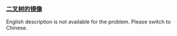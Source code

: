 ### [二叉树的镜像 ](https://leetcode.com/problems/er-cha-shu-de-jing-xiang-lcof)

English description is not available for the problem. Please switch to Chinese.